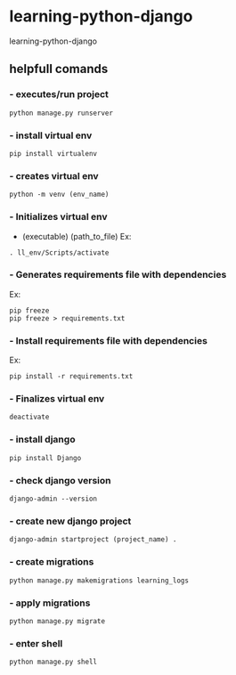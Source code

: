 # learning-python-django
learning-python-django


## helpfull comands

### - executes/run project
```shell
python manage.py runserver
```

### - install virtual env
```shell
pip install virtualenv
```

### - creates virtual env
```shell
python -m venv (env_name)
```

### - Initializes virtual env
- (executable) (path_to_file)
Ex: 
```shell
. ll_env/Scripts/activate
```

### - Generates requirements file with dependencies
Ex: 
```shell
pip freeze
pip freeze > requirements.txt
```

### - Install requirements file with dependencies
Ex: 
```shell
pip install -r requirements.txt
```

### - Finalizes virtual env
```shell
deactivate
```

### - install django
```shell
pip install Django
```

### - check django version
```shell
django-admin --version
```

### - create new django project
```shell
django-admin startproject (project_name) .
```

### - create migrations
```shell
python manage.py makemigrations learning_logs
```

### - apply migrations
```shell
python manage.py migrate
```

### - enter shell
```shell
python manage.py shell
```
